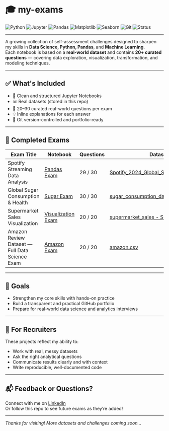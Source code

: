 # 🎓 my-exams

![Python](https://img.shields.io/badge/Python-3.9-blue?logo=python&logoColor=white)
![Jupyter](https://img.shields.io/badge/Jupyter-Notebook-orange?logo=jupyter)
![Pandas](https://img.shields.io/badge/Pandas-Data_Analysis-purple?logo=pandas)
![Matplotlib](https://img.shields.io/badge/Matplotlib-Visualization-blueviolet?logo=matplotlib)
![Seaborn](https://img.shields.io/badge/Seaborn-DataViz-cyan?logo=seaborn&logoColor=black)
![Git](https://img.shields.io/badge/Git-Version_Control-orange?logo=git)
![Status](https://img.shields.io/badge/Status-Active-success)

---

A growing collection of self-assessment challenges designed to sharpen my skills in **Data Science, Python, Pandas**, and **Machine Learning**.  
Each notebook is based on a **real-world dataset** and contains **20+ curated questions** — covering data exploration, visualization, transformation, and modeling techniques.

---

## ✅ What's Included

- 📁 Clean and structured Jupyter Notebooks  
- 📊 Real datasets (stored in this repo)  
- 🧠 20–30 curated real-world questions per exam  
- 💡 Inline explanations for each answer  
- 🧾 Git version-controlled and portfolio-ready  

---

## 📘 Completed Exams

| Exam Title | Notebook | Questions | Dataset |
|------------|----------|-----------|---------|
| Spotify Streaming Data Analysis | [Pandas Exam](https://github.com/hasanismayilov1984/my-exams/blob/main/spotify_data/Pandas%20Exam.ipynb) | 29 / 30 | [Spotify_2024_Global_Streaming_Data.csv](https://github.com/hasanismayilov1984/my-exams/blob/main/spotify_data/Spotify_2024_Global_Streaming_Data.csv) |
| Global Sugar Consumption & Health | [Sugar Exam](https://github.com/hasanismayilov1984/my-exams/blob/main/sugar_data/Sugar_Exam.ipynb) | 30 / 30 | [sugar_consumption_dataset.csv](https://github.com/hasanismayilov1984/my-exams/blob/main/sugar_data/sugar_consumption_dataset.csv) |
| Supermarket Sales Visualization | [Visualization Exam](https://github.com/hasanismayilov1984/my-exams/blob/main/supermarket_sales/supermarket_sales.ipynb) | 20 / 20 | [supermarket_sales - Sheet1.csv](https://github.com/hasanismayilov1984/my-exams/blob/main/supermarket_sales/supermarket-sales.zip) |
| Amazon Review Dataset — Full Data Science Exam | [Amazon Exam](https://github.com/hasanismayilov1984/my-exams/blob/main/Amazon/amazon-exam.md) | 20 / 20 | [amazon.csv](https://github.com/hasanismayilov1984/my-exams/blob/main/Amazon/amazon.csv) |

---

## 🚀 Goals

- Strengthen my core skills with hands-on practice  
- Build a transparent and practical GitHub portfolio  
- Prepare for real-world data science and analytics interviews  

---

## 💼 For Recruiters

These projects reflect my ability to:
- Work with real, messy datasets  
- Ask the right analytical questions  
- Communicate results clearly and with context  
- Write reproducible, well-documented code  

---

## 📬 Feedback or Questions?

Connect with me on [LinkedIn](https://www.linkedin.com/in/hasan-ismayilov-analytics/)  
Or follow this repo to see future exams as they’re added!

---

*Thanks for visiting! More datasets and challenges coming soon...*

